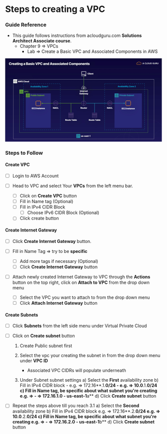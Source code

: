 # Steps to creating a VPC

### Guide Reference

- This guide follows instructions from acloudguru.com **Solutions Architect Associate course**.
    - Chapter 9 => VPCs
        - Lab => Create a Basic VPC and Associated Components in AWS

![Diagram of VPC](assets/basic-vpc-img.png)

### Steps to Follow

#### Create VPC

- [ ] Login to AWS Account

- [ ] Head to VPC and select Your **VPCs** from the left menu bar.
    - [ ] Click on **Create VPC** button
    - [ ] Fill in Name tag (Optional)
    - [ ] Fill in IPv4 CIDR Block
        - [ ] Choose IPv6 CIDR Block (Optional)
    - [ ] Click create button

#### Create Internet Gateway

- [ ] Click **Create Internet Gateway** button.

- [ ] Fill in Name Tag => try to be **specific**
    - [ ] Add more tags if necessary (Optional)
    - [ ] Click **Create Internet Gateway** button

- [ ] Attach newly created Internet Gateway to VPC through the
      **Actions** button on the top right, click on **Attach to VPC**
      from the drop down menu
    - [ ] Select the VPC you want to attach to from the drop down menu
    - [ ] Click **Attach Internet Gateway** button

#### Create Subnets

- [ ] Click **Subnets** from the left side menu under Virtual Private Cloud

- [ ] Click on **Create subnet** button
    1) Create Public subnet first
    2) Select the vpc your creating the subnet in from the drop down menu
       under **VPC ID**
       - Associated VPC CIDRs will populate underneath

    3) Under Subnet subnet settings
    a) Select the **First** availability zone
    b) Fill in IPv4 CIDR block
             - e.g. => 172.16**.1.**0/24
             - e.g. => 10.0**.1.**0/24
    c) Fill in Name tag, be specific about what subnet you're creating
              e.g. => <IPv4 CIDR block> - <AZ name> => 172.16.1.0 - us-east-1**a**
    d) Click **Create subnet** button

- [ ] Repeat the steps above till you reach 3.1
    a) Select the **Second** availability zone
    b) Fill in IPv4 CIDR block
        e.g. => 172.16**.2.**0/24
        e.g. => 10.0**.2.**0/24
    c) Fill in Name tag, be specific about what subnet you're creating
        e.g. => <IPv4 CIDR block> - <AZ name> => 172.16.2.0 - us-east-1**b**
    d) Click **Create subnet** button



